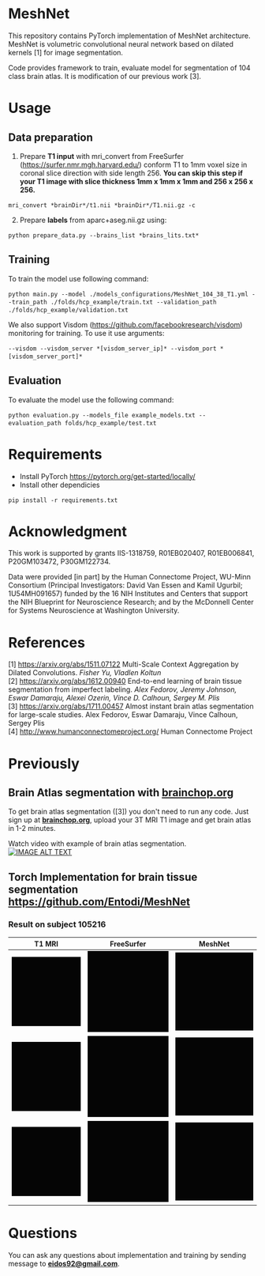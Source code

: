 # MeshNet 

This repository contains PyTorch implementation of MeshNet architecture. MeshNet is volumetric convolutional neural network based on dilated kernels [1] for image segmentation. 

Code provides framework to train, evaluate model for segmentation of 104 class brain atlas. It is modification of our previous work [3]. 

# Usage
## Data preparation
1. Prepare **T1 input** with mri_convert from FreeSurfer (https://surfer.nmr.mgh.harvard.edu/) conform T1 to 1mm voxel size in coronal slice direction with side length 256. **You can skip this step if your T1 image with slice thickness 1mm x 1mm x 1mm and 256 x 256 x 256.**
```
mri_convert *brainDir*/t1.nii *brainDir*/T1.nii.gz -c
```
2. Prepare **labels** from aparc+aseg.nii.gz using:
```
python prepare_data.py --brains_list *brains_lits.txt*
```

## Training

To train the model use following command:
```
python main.py --model ./models_configurations/MeshNet_104_38_T1.yml --train_path ./folds/hcp_example/train.txt --validation_path ./folds/hcp_example/validation.txt
```

We also support Visdom (https://github.com/facebookresearch/visdom) monitoring for training. To use it use arguments: 
```
--visdom --visdom_server *[visdom_server_ip]* --visdom_port *[visdom_server_port]*
```

## Evaluation
To evaluate the model use the following command:
```
python evaluation.py --models_file example_models.txt --evaluation_path folds/hcp_example/test.txt
```

# Requirements

* Install PyTorch https://pytorch.org/get-started/locally/
* Install other dependicies
```
pip install -r requirements.txt
```

# Acknowledgment

This work is supported by grants IIS-1318759, R01EB020407, R01EB006841, P20GM103472, P30GM122734.

Data were provided [in part] by the Human Connectome Project, WU-Minn Consortium (Principal Investigators: David Van Essen and Kamil Ugurbil; 1U54MH091657) funded by the 16 NIH Institutes and Centers that support the NIH Blueprint for Neuroscience Research; and by the McDonnell Center for Systems Neuroscience at Washington University.

# References

[1] https://arxiv.org/abs/1511.07122 Multi-Scale Context Aggregation by Dilated Convolutions. *Fisher Yu, Vladlen Koltun*  
[2] https://arxiv.org/abs/1612.00940 End-to-end learning of brain tissue segmentation from imperfect labeling. *Alex Fedorov, Jeremy Johnson, Eswar Damaraju, Alexei Ozerin, Vince D. Calhoun, Sergey M. Plis*  
[3] https://arxiv.org/abs/1711.00457 Almost instant brain atlas segmentation for large-scale studies. Alex Fedorov, Eswar Damaraju, Vince Calhoun, Sergey Plis  
[4] http://www.humanconnectomeproject.org/ Human Connectome Project  

# Previously

## Brain Atlas segmentation with [**brainchop.org**](http://brainchop.org)
To get brain atlas segmentation ([3]) you don't need to run any code. Just sign up at [**brainchop.org**](http://brainchop.org), upload your 3T MRI T1 image and get brain atlas in 1-2 minutes.

Watch video with example of brain atlas segmentation.  
[![IMAGE ALT TEXT](http://img.youtube.com/vi/Nc-l1qd3dAg/0.jpg)](https://www.youtube.com/embed/Nc-l1qd3dAg?autoplay=1&loop=1&playlist=Nc-l1qd3dAg)

## Torch Implementation for brain tissue segmentation https://github.com/Entodi/MeshNet

### Result on subject **105216**
| T1 MRI  | FreeSurfer | MeshNet |
|---|---|---|
| ![Alt Text](https://github.com/Entodi/MeshNet/blob/master/gif/axial_t1.gif?raw=true)  |  ![Alt Text](https://github.com/Entodi/MeshNet/blob/master/gif/axial_fs.gif?raw=true)  | ![Alt Text](https://github.com/Entodi/MeshNet/blob/master/gif/axial_219.gif?raw=true)   |
| ![Alt Text](https://github.com/Entodi/MeshNet/blob/master/gif/sagittal_t1.gif?raw=true)  | ![Alt Text](https://github.com/Entodi/MeshNet/blob/master/gif/sagittal_fs.gif?raw=true)   | ![Alt Text](https://github.com/Entodi/MeshNet/blob/master/gif/sagittal_219.gif?raw=true)   |
| ![Alt Text](https://github.com/Entodi/MeshNet/blob/master/gif/coronal_t1.gif?raw=true)  | ![Alt Text](https://github.com/Entodi/MeshNet/blob/master/gif/coronal_fs.gif?raw=true)  | ![Alt Text](https://github.com/Entodi/MeshNet/blob/master/gif/coronal_219.gif?raw=true)  |

# Questions

You can ask any questions about implementation and training by sending message to **eidos92@gmail.com**.
